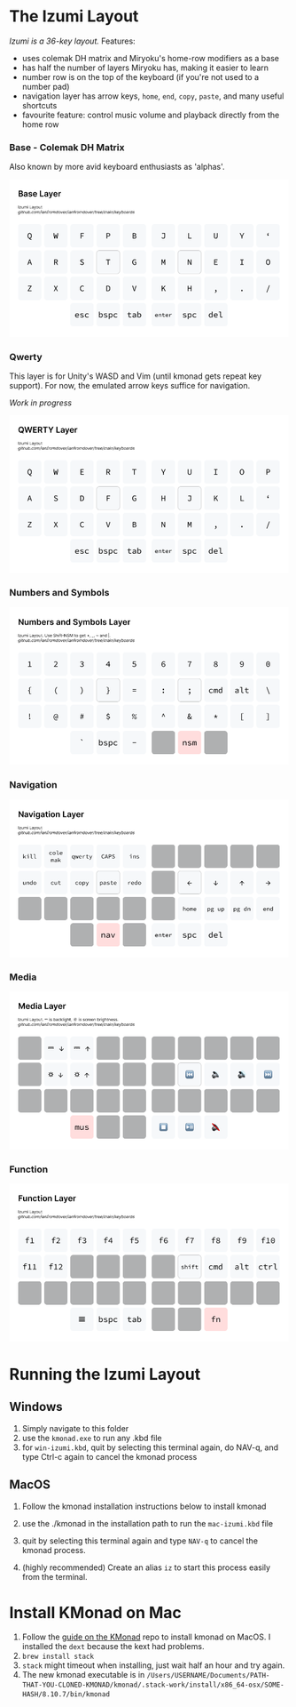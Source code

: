 # The Izumi Layout

*Izumi is a 36-key layout.* Features: 
- uses colemak DH matrix and Miryoku's home-row modifiers as a base
- has half the number of layers Miryoku has, making it easier to learn
- number row is on the top of the keyboard (if you're not used to a number pad)
- navigation layer has arrow keys, `home`, `end`, `copy`, `paste`, and many useful shortcuts
- favourite feature: control music volume and playback directly from the home row

### Base - Colemak DH Matrix
Also known by more avid keyboard enthusiasts as 'alphas'.

![base](./imgs/base.png)

### Qwerty

This layer is for Unity's WASD and Vim (until kmonad gets repeat key support). For now, the emulated arrow keys suffice for navigation.

*Work in progress*

![qwerty](./imgs/qwerty.png)

### Numbers and Symbols

![nsm](./imgs/numsym.png)

### Navigation

![nav](./imgs/nav.png)

### Media

![media](./imgs/media.png)

### Function

![func](./imgs/fn.png)

# Running the Izumi Layout

## Windows
1. Simply navigate to this folder
2. use the `kmonad.exe` to run any .kbd file
3. for `win-izumi.kbd`, quit by selecting this terminal again, do NAV-q, and type Ctrl-c again to cancel the kmonad process

## MacOS
1. Follow the kmonad installation instructions below to install kmonad 
2. use the ./kmonad in the installation path to run the `mac-izumi.kbd` file
3. quit by selecting this terminal again and type `NAV-q` to cancel the kmonad process.  

4. (highly recommended) Create an alias `iz` to start this process easily from the terminal.

# Install KMonad on Mac
1. Follow the [guide on the KMonad](https://github.com/kmonad/kmonad/blob/master/doc/installation.md#installing-the-dext) repo to install kmonad on MacOS. I installed the `dext` because the kext had problems.
2. `brew install stack` 
3. `stack` might timeout when installing, just wait half an hour and try again.
4. The new kmonad executable is in `/Users/USERNAME/Documents/PATH-THAT-YOU-CLONED-KMONAD/kmonad/.stack-work/install/x86_64-osx/SOME-HASH/8.10.7/bin/kmonad`

